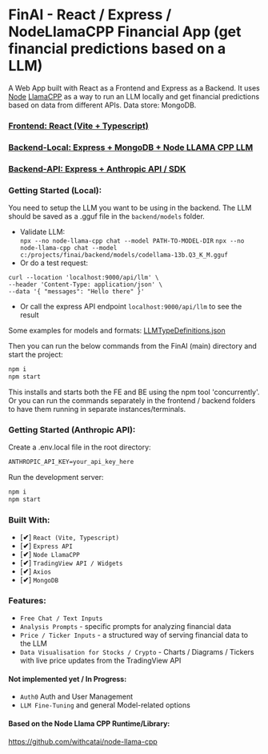 # FinAI - React / Express / NodeLlamaCPP Financial App (get financial  predictions based on a LLM)
A Web App built with React as a Frontend and Express as a Backend. It uses [Node](https://github.com/withcatai/node-llama-cpp) [LlamaCPP](https://github.com/ggerganov/llama.cpp) as a way to run an LLM locally and get financial predictions based on data from different APIs. Data store: MongoDB. 

### [Frontend: React (Vite + Typescript)](https://github.com/ivaaak/FinAI/tree/main/frontend)

### [Backend-Local: Express + MongoDB + Node LLAMA CPP LLM](https://github.com/ivaaak/FinAI/tree/main/backend-local-model)

### [Backend-API: Express + Anthropic API / SDK](https://github.com/ivaaak/FinAI/tree/main/backend-api-model)

### Getting Started (Local):
You need to setup the LLM you want to be using in the backend. The LLM should be saved as a .gguf file in the `backend/models` folder.
- Validate LLM:  
`npx --no node-llama-cpp chat --model PATH-TO-MODEL-DIR` 
`npx --no node-llama-cpp chat --model c:/projects/finai/backend/models/codellama-13b.Q3_K_M.gguf`
- Or do a test request:
```
curl --location 'localhost:9000/api/llm' \
--header 'Content-Type: application/json' \
--data '{ "messages": "Hello there" }'
```
- Or call the express API endpoint  `localhost:9000/api/llm`  to see the result

Some examples for models and formats: [LLMTypeDefinitions.json](https://github.com/ivaaak/FinAI/blob/main/backend/src/LLMTypeDefinitions.json)

Then you can run the below commands from the FinAI (main) directory and start the project:
```cmd
npm i
npm start
```
This installs and starts both the FE and BE using the npm tool 'concurrently'. Or you can run the commands separately in the frontend / backend folders to have them running in separate instances/terminals.

### Getting Started (Anthropic API):

Create a .env.local file in the root directory:
```cmd
ANTHROPIC_API_KEY=your_api_key_here
```
Run the development server:
```cmd
npm i
npm start
```

### Built With:
-  [**✔**]  `React (Vite, Typescript)`
-  [**✔**]  `Express API`
- [**✔**]  `Node LlamaCPP`
-  [**✔**]  `TradingView API / Widgets`
-  [**✔**]  `Axios`
-  [**✔**]  `MongoDB`

### Features:
- `Free Chat / Text Inputs`
- `Analysis Prompts` - specific prompts for analyzing financial data
- `Price / Ticker Inputs` - a structured way of serving financial data to the LLM
- `Data Visualisation for Stocks / Crypto` - Charts / Diagrams / Tickers with live price updates from the TradingView API

#### Not implemented yet / In Progress:
- `Auth0` Auth and User Management
- `LLM Fine-Tuning` and general Model-related options

#### Based on the Node Llama CPP Runtime/Library:
https://github.com/withcatai/node-llama-cpp
